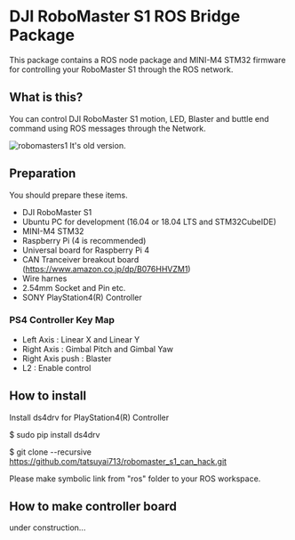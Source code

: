 # DJI RoboMaster S1 ROS Bridge Package

This package contains a ROS node package and MINI-M4 STM32 firmware for controlling your RoboMaster S1 through the ROS network.

## What is this?
You can control DJI RoboMaster S1 motion, LED, Blaster and buttle end command using ROS messages through the Network.

![robomasters1](https://user-images.githubusercontent.com/34103899/65610530-75044200-dfec-11e9-9dfc-d46c963ab85a.JPG)
It's old version.

## Preparation
You should prepare these items.
- DJI RoboMaster S1
- Ubuntu PC for development (16.04 or 18.04 LTS and STM32CubeIDE)
- MINI-M4 STM32
- Raspberry Pi (4 is recommended)
- Universal board for Raspberry Pi 4
- CAN Tranceiver breakout board (https://www.amazon.co.jp/dp/B076HHVZM1) 
- Wire harnes
- 2.54mm Socket and Pin etc.
- SONY PlayStation4(R) Controller

### PS4 Controller Key Map
 - Left Axis : Linear X and Linear Y
 - Right Axis : Gimbal Pitch and Gimbal Yaw
 - Right Axis push : Blaster
 - L2 : Enable control

## How to install
Install ds4drv for PlayStation4(R) Controller

$ sudo pip install ds4drv

$ git clone --recursive https://github.com/tatsuyai713/robomaster_s1_can_hack.git

Please make symbolic link from "ros" folder to your ROS workspace.

## How to make controller board
under construction...


